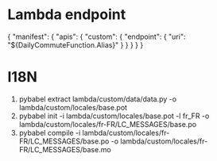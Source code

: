 # Lambda endpoint
{
  "manifest": {
    "apis": {
      "custom": {
        "endpoint": {
          "uri": "${DailyCommuteFunction.Alias}"
        }
      }
    }
  }
}

# I18N

1. pybabel extract lambda/custom/data/data.py -o lambda/custom/locales/base.pot    
2. pybabel init -i lambda/custom/locales/base.pot -l fr_FR -o lambda/custom/locales/fr-FR/LC_MESSAGES/base.po
3. pybabel compile -i lambda/custom/locales/fr-FR/LC_MESSAGES/base.po -o lambda/custom/locales/fr-FR/LC_MESSAGES/base.mo

